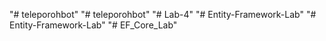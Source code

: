 "# teleporohbot" 
"# teleporohbot" 
"# Lab-4" 
"# Entity-Framework-Lab" 
"# Entity-Framework-Lab" 
"# EF_Core_Lab" 
